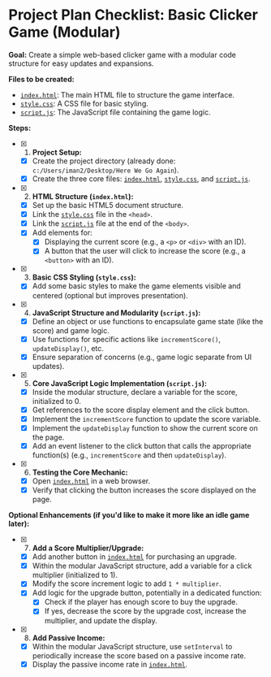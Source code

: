 # Project Plan Checklist: Basic Clicker Game (Modular)

**Goal:** Create a simple web-based clicker game with a modular code structure for easy updates and expansions.

**Files to be created:**

* [`index.html`](index.html): The main HTML file to structure the game interface.
* [`style.css`](style.css): A CSS file for basic styling.
* [`script.js`](script.js): The JavaScript file containing the game logic.

**Steps:**

* [x] 1.  **Project Setup:**
  * [x] Create the project directory (already done: `c:/Users/iman2/Desktop/Here We Go Again`).
  * [x] Create the three core files: [`index.html`](index.html), [`style.css`](style.css), and [`script.js`](script.js).

* [x] 2.  **HTML Structure (`index.html`):**
  * [x] Set up the basic HTML5 document structure.
  * [x] Link the [`style.css`](style.css) file in the `<head>`.
  * [x] Link the [`script.js`](script.js) file at the end of the `<body>`.
  * [x] Add elements for:
    * [x] Displaying the current score (e.g., a `<p>` or `<div>` with an ID).
    * [x] A button that the user will click to increase the score (e.g., a `<button>` with an ID).

* [x] 3.  **Basic CSS Styling (`style.css`):**
  * [x] Add some basic styles to make the game elements visible and centered (optional but improves presentation).

* [x] 4.  **JavaScript Structure and Modularity (`script.js`):**
  * [x] Define an object or use functions to encapsulate game state (like the score) and game logic.
  * [x] Use functions for specific actions like `incrementScore()`, `updateDisplay()`, etc.
  * [x] Ensure separation of concerns (e.g., game logic separate from UI updates).

* [x] 5.  **Core JavaScript Logic Implementation (`script.js`):**
  * [x] Inside the modular structure, declare a variable for the score, initialized to 0.
  * [x] Get references to the score display element and the click button.
  * [x] Implement the `incrementScore` function to update the score variable.
  * [x] Implement the `updateDisplay` function to show the current score on the page.
  * [x] Add an event listener to the click button that calls the appropriate function(s) (e.g., `incrementScore` and then `updateDisplay`).

* [x] 6.  **Testing the Core Mechanic:**
  * [x] Open [`index.html`](index.html) in a web browser.
  * [x] Verify that clicking the button increases the score displayed on the page.

**Optional Enhancements (if you'd like to make it more like an idle game later):**

* [x] 7.  **Add a Score Multiplier/Upgrade:**
  * [x] Add another button in [`index.html`](index.html) for purchasing an upgrade.
  * [x] Within the modular JavaScript structure, add a variable for a click multiplier (initialized to 1).
  * [x] Modify the score increment logic to add `1 * multiplier`.
  * [x] Add logic for the upgrade button, potentially in a dedicated function:
    * [x] Check if the player has enough score to buy the upgrade.
    * [x] If yes, decrease the score by the upgrade cost, increase the multiplier, and update the display.

* [x] 8.  **Add Passive Income:**
  * [x] Within the modular JavaScript structure, use `setInterval` to periodically increase the score based on a passive income rate.
  * [x] Display the passive income rate in [`index.html`](index.html).

